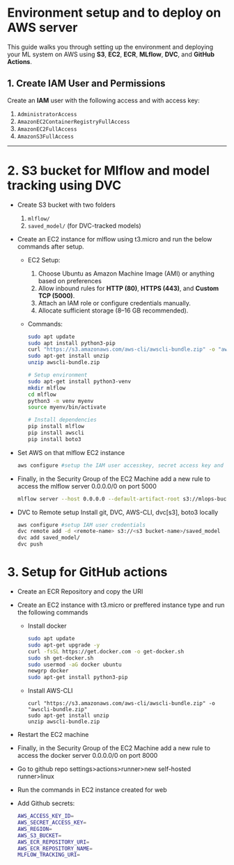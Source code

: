 # Environment setup and to deploy on AWS server

This guide walks you through setting up the environment and deploying your ML system on AWS using **S3**, **EC2**, **ECR**, **MLflow**, **DVC**, and **GitHub Actions**.

## 1. Create IAM User and Permissions

Create an **IAM** user with the following access and with access key:
1. `AdministratorAccess`
2. `AmazonEC2ContainerRegistryFullAccess`
3. `AmazonEC2FullAccess`
4. `AmazonS3FullAccess`

----

# 2. S3 bucket for Mlflow and model tracking using DVC

* Create S3 bucket with two folders
    1. `mlflow/`
    2. `saved_model/` (for DVC-tracked models)

* Create an EC2 instance for mlflow using t3.micro and run the below commands after setup.

    * EC2 Setup:
        1. Choose Ubuntu as Amazon Machine Image (AMI) or anything based on preferences
        2. Allow inbound rules for **HTTP (80)**, **HTTPS (443)**, and **Custom TCP (5000)**.
        3. Attach an IAM role or configure credentials manually.
        4. Allocate sufficient storage (8–16 GB recommended).

    * Commands:

        ```bash
        sudo apt update
        sudo apt install python3-pip
        curl "https://s3.amazonaws.com/aws-cli/awscli-bundle.zip" -o "awscli-bundle.zip"
        sudo apt-get install unzip
        unzip awscli-bundle.zip

        # Setup environment
        sudo apt-get install python3-venv
        mkdir mlflow
        cd mlflow
        python3 -m venv myenv
        source myenv/bin/activate

        # Install dependencies
        pip install mlflow
        pip install awscli
        pip install boto3
        ```

* Set AWS on that mlflow EC2 instance
    ```bash
    aws configure #setup the IAM user accesskey, secret access key and region
    ```
* Finally, in the Security Group of the EC2 Machine add a new rule to access the mlflow server 0.0.0.0/0 on port 5000

    ```bash 
    mlflow server --host 0.0.0.0 --default-artifact-root s3://mlops-bucket-storage-01/mlflow --allowed-hosts '*'
    ```
* DVC to Remote setup
    Install git, DVC, AWS-CLI, dvc[s3], boto3 locally
    ```bash
    aws configure #setup IAM user credentials
    dvc remote add -d <remote-name> s3://<s3 bucket-name>/saved_model
    dvc add saved_model/
    dvc push

# 3. Setup for GitHub actions

* Create an ECR Repository and copy the URI
* Create an EC2 instance with t3.micro or preffered instance type and run the following commands
    * Install docker
        ```bash
        sudo apt update
        sudo apt-get upgrade -y
        curl -fsSL https://get.docker.com -o get-docker.sh
        sudo sh get-docker.sh
        sudo usermod -aG docker ubuntu
        newgrp docker
        sudo apt-get install python3-pip
        ```

    * Install AWS-CLI
        ```
        curl "https://s3.amazonaws.com/aws-cli/awscli-bundle.zip" -o "awscli-bundle.zip"
        sudo apt-get install unzip
        unzip awscli-bundle.zip
        ```
        
* Restart the EC2 machine
* Finally, in the Security Group of the EC2 Machine add a new rule to access the docker server 0.0.0.0/0 on port 8000

* Go to github repo settings>actions>runner>new self-hosted runner>linux
* Run the commands in EC2 instance created for web

* Add Github secrets:
    ```bash
	AWS_ACCESS_KEY_ID=
	AWS_SECRET_ACCESS_KEY=
	AWS_REGION= 
    AWS_S3_BUCKET=
	AWS_ECR_REPOSITORY_URI= 
	AWS_ECR_REPOSITORY_NAME= 
	MLFLOW_TRACKING_URI=
	```

